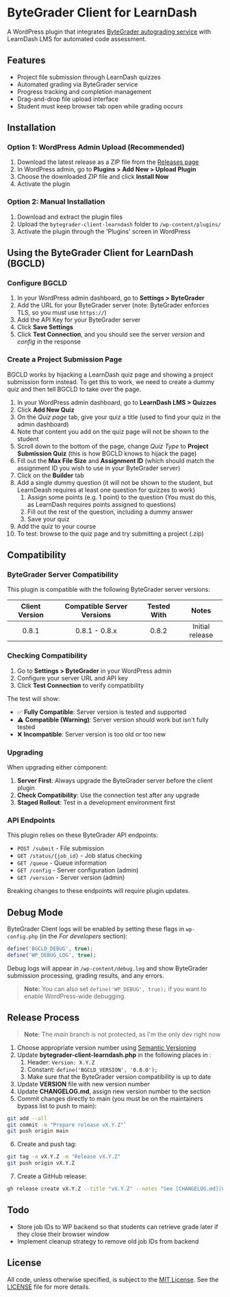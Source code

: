 # ByteGrader Client for LearnDash

A WordPress plugin that integrates [ByteGrader autograding service](https://github.com/ShawnHymel/bytegrader) with LearnDash LMS for automated code assessment.

## Features

* Project file submission through LearnDash quizzes
* Automated grading via ByteGrader service
* Progress tracking and completion management
* Drag-and-drop file upload interface
* Student must keep browser tab open while grading occurs

## Installation

### Option 1: WordPress Admin Upload (Recommended)

1. Download the latest release as a ZIP file from the [Releases page](https://github.com/ShawnHymel/bytegrader-client-learndash/releases)
2. In WordPress admin, go to **Plugins > Add New > Upload Plugin**
3. Choose the downloaded ZIP file and click **Install Now**
4. Activate the plugin

### Option 2: Manual Installation

1. Download and extract the plugin files
2. Upload the `bytegrader-client-learndash` folder to `/wp-content/plugins/`
3. Activate the plugin through the 'Plugins' screen in WordPress

## Using the ByteGrader Client for LearnDash (BGCLD)

### Configure BGCLD

1. In your WordPress admin dashboard, go to **Settings > ByteGrader**
2. Add the URL for your ByteGrader server (note: ByteGrader enforces TLS, so you must use `https://`)
3. Add the API Key for your ByteGrader server 
4. Click **Save Settings**
5. Click **Test Connection**, and you should see the server *version* and *config* in the response

### Create a Project Submission Page

BGCLD works by hijacking a LearnDash quiz page and showing a project submission form instead. To get this to work, we need to create a dummy quiz and then tell BGCLD to take over the page.

1. In your WordPress admin dashboard, go to **LearnDash LMS > Quizzes**
2. Click **Add New Quiz**
3. On the *Quiz page* tab, give your quiz a title (used to find your quiz in the admin dashboard)
4. Note that content you add on the quiz page will not be shown to the student
5. Scroll down to the bottom of the page, change *Quiz Type* to **Project Submission Quiz** (this is how BGCLD knows to hijack the page)
6. Fill out the **Max File Size** and **Assignment ID** (which should match the assignment ID you wish to use in your ByteGrader server)
7. Click on the **Builder** tab
8. Add a single dummy question (it will not be shown to the student, but LearnDeash requires at least one question for quizzes to work)
    1. Assign some points (e.g. 1 point) to the question (You must do this, as LearnDash requires points assigned to questions)
    2. Fill out the rest of the question, including a dummy answer
    3. Save your quiz
9. Add the quiz to your course
10. To test: browse to the quiz page and try submitting a project (.zip)

## Compatibility

### ByteGrader Server Compatibility

This plugin is compatible with the following ByteGrader server versions:

| Client Version | Compatible Server Versions | Tested With | Notes |
|:--------------:|:--------------------------:|:-----------:|:-----:|
| 0.8.1          | 0.8.1 - 0.8.x              | 0.8.2       | Initial release |

### Checking Compatibility

1. Go to **Settings > ByteGrader** in your WordPress admin
2. Configure your server URL and API key
3. Click **Test Connection** to verify compatibility

The test will show:
* ✅ **Fully Compatible**: Server version is tested and supported
* ⚠️ **Compatible (Warning)**: Server version should work but isn't fully tested
* ❌ **Incompatible**: Server version is too old or too new

### Upgrading

When upgrading either component:

1. **Server First**: Always upgrade the ByteGrader server before the client plugin
2. **Check Compatibility**: Use the connection test after any upgrade
3. **Staged Rollout**: Test in a development environment first

### API Endpoints

This plugin relies on these ByteGrader API endpoints:
* `POST /submit` - File submission
* `GET /status/{job_id}` - Job status checking  
* `GET /queue` - Queue information
* `GET /config` - Server configuration (admin)
* `GET /version` - Server version (admin)

Breaking changes to these endpoints will require plugin updates.

## Debug Mode

ByteGrader Client logs will be enabled by setting these flags in `wp-config.php` (in the *For developers* section):

```php
define('BGCLD_DEBUG', true);
define('WP_DEBUG_LOG', true);
```

Debug logs will appear in `/wp-content/debug.log` and show ByteGrader submission processing, grading results, and any errors.

> **Note:** You can also set `define('WP_DEBUG', true);` if you want to enable WordPress-wide debugging.

## Release Process

> **Note**: The *main* branch is not protected, as I'm the only dev right now

1. Choose appropriate version number using [Semantic Versioning](https://semver.org/spec/v2.0.0.html)
2. Update **bytegrader-client-learndash.php** in the following places in :
    1. Header: `Version: X.Y.Z`
    2. Constant: `define('BGCLD_VERSION', '0.8.0');`
    3. Make sure that the ByteGrader version compatibility is up to date
3. Update **VERSION** file with new version number
4. Update **CHANGELOG.md**, assign new version number to the section
5. Commit changes directly to main (you must be on the maintainers bypass list to push to main):

```sh
git add --all
git commit -m "Prepare release vX.Y.Z"`
git push origin main
```

6. Create and push tag:

```sh
git tag -a vX.Y.Z -m "Release vX.Y.Z"
git push origin vX.Y.Z
```

7. Create a GitHub release:

```sh
gh release create vX.Y.Z --title "vX.Y.Z" --notes "See [CHANGELOG.md](CHANGELOG.md) for release details."
```

## Todo

* Store job IDs to WP backend so that students can retrieve grade later if they close their browser window
* Implement cleanup strategy to remove old job IDs from backend

## License

All code, unless otherwise specified, is subject to the [MIT License](https://opensource.org/license/mit). See the [LICENSE](/LICENSE) file for more details.
